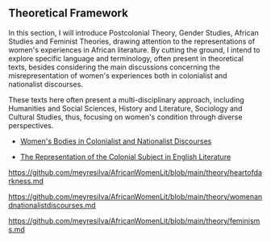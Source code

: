 ## Theoretical Framework

In this section, I will introduce Postcolonial Theory, 
Gender Studies, African Studies and Feminist Theories, drawing attention to the representations of women's experiences
in African literature. By cutting the ground, I intend to explore specific language and terminology, often present in theoretical texts, besides considering 
the main discussions concerning the misrepresentation of women's experiences both in colonialist and nationalist discourses. 

These texts here often present a multi-disciplinary approach, including Humanities and Social 
Sciences, History and Literature, Sociology and Cultural Studies, thus, focusing on women's condition through diverse perspectives.  


- [Women's Bodies in Colonialist and Nationalist Discourses](https://github.com/meyresilva/AfricanWomenLit/blob/main/theory/postcolonialismandgender.md)

- [The Representation of the Colonial Subject in English Literature](https://github.com/meyresilva/AfricanWomenLit/blob/main/theory/englishlitandcolonialistnarratives.md)

https://github.com/meyresilva/AfricanWomenLit/blob/main/theory/heartofdarkness.md

https://github.com/meyresilva/AfricanWomenLit/blob/main/theory/womenandnationalistdiscourses.md

https://github.com/meyresilva/AfricanWomenLit/blob/main/theory/feminisms.md

